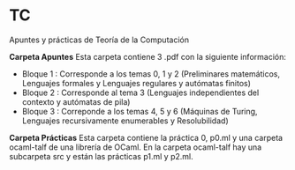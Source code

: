 # TC
Apuntes y prácticas de Teoría de la Computación

**Carpeta Apuntes**
Esta carpeta contiene 3 .pdf con la siguiente información:
- Bloque 1 : Corresponde a los temas 0, 1 y 2 (Preliminares matemáticos, Lenguajes formales y Lenguajes regulares y autómatas finitos)
- Bloque 2 : Corresponde al tema 3 (Lenguajes independientes del contexto y autómatas de pila) 
- Bloque 3 : Correponde a los temas 4, 5 y 6 (Máquinas de Turing, Lenguajes recursivamente enumerables y Resolubilidad)

**Carpeta Prácticas**
Esta carpeta contiene la práctica 0, p0.ml y una carpeta ocaml-talf de una librería de OCaml. En la carpeta ocaml-talf hay una subcarpeta src y están las prácticas p1.ml y p2.ml.
